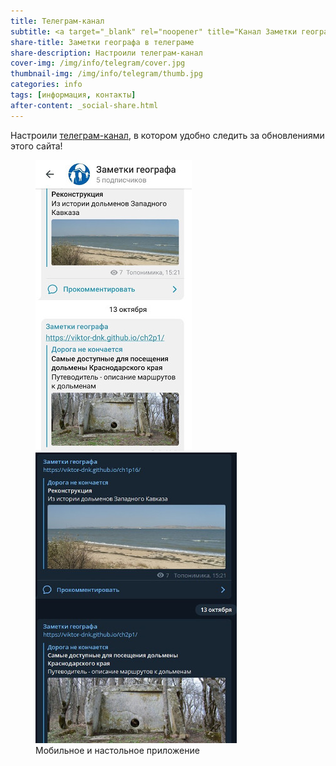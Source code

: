 ```yaml
---
title: Телеграм-канал
subtitle: <a target="_blank" rel="noopener" title="Канал Заметки географа" href="https://t.me/toponim">@toponim</a>
share-title: Заметки географа в телеграме
share-description: Настроили телеграм-канал
cover-img: /img/info/telegram/cover.jpg
thumbnail-img: /img/info/telegram/thumb.jpg
categories: info
tags: [информация, контакты]
after-content: _social-share.html
---
```

Настроили [телеграм-канал][a85077ec], в котором удобно следить за обновлениями этого сайта!

<figure>
  <img title="Мобильное приложение" alt="Мобильное приложение" src="/img/info/telegram/tlgrm-screen2.jpg"/> <img title="Десктопное приложение" alt="Десктопное приложение" src="/img/info/telegram/tlgrm-screen1.jpg"/>
  <figcaption>Мобильное и настольное приложение</figcaption>
</figure>

  [a85077ec]: https://t.me/toponim "Информационный канал в поддержку этого блога"

